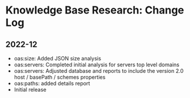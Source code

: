 # Knowledge Base Research: Change Log

## 2022-12
- oas:size: Added JSON size analysis
- oas:servers: Completed initial analysis for servers top level domains
- oas:servers: Adjusted database and reports to include the version 2.0 host / basePath / schemes properties
- oas:paths: added details report
- Initial release


